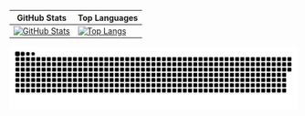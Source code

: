 <div align="center">

| GitHub Stats | Top Languages |
|--------------|---------------|
| [![GitHub Stats](https://github-readme-stats-ivory-beta.vercel.app/api?username=Tetsu42&show_icons=true&theme=tokyonight&bg_color=0D1117&border_color=0D1117)](https://github.com/Tetsu42) | [![Top Langs](https://github-readme-stats-ivory-beta.vercel.app/api/top-langs/?username=Tetsu42&layout=donut&theme=tokyonight&bg_color=0D1117&border_color=0D1117)](https://github.com/Tetsu42) |

![github-grid-snake.gif](https://github.com/Tetsu42/Tetsu42/blob/test/github-snake-dark.svg)
</div>
